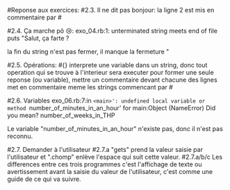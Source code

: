 #Reponse aux exercices:
#2.3. Il ne dit pas bonjour:
la ligne 2 est mis en commentaire par #

#2.4. Ça marche pô 😢:
exo_04.rb:1: unterminated string meets end of file
puts "Salut, ça farte ?

la fin du string n'est pas fermer, il manque la fermeture "

#2.5. Opérations:
#{} interprete une variable dans un string, donc tout operation qui se trouve à l'interieur sera executer pour former une seule reponse (ou variable),
mettre un commentaire devant chacune des lignes met en commentaire meme les strings commencant par #

#2.6. Variables
exo_06.rb:7:in `<main>': undefined local variable or method `number_of_minutes_in_an_hour' for main:Object (NameError)
Did you mean?  number_of_weeks_in_THP

Le variable "number_of_minutes_in_an_hour" n'existe pas, donc il n'est pas reconnu.

#2.7. Demander à l'utilisateur
#2.7.a
"gets" prend la valeur saisie par l'utilisateur et ".chomp" enlève l'espace qui suit cette valeur.
#2.7.a/b/c
Les differences entre ces trois programmes c'est l'affichage de texte ou avertissement avant la saisie du valeur de l'utilisateur, c'est comme une guide de ce qui va suivre. 